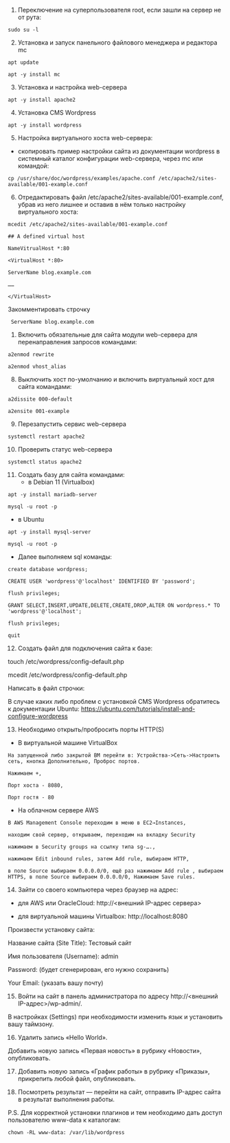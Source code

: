 1. Переключение на суперпользователя root, если зашли на сервер не от рута:
```
sudo su -l
```
2. Установка и запуск панельного файлового менеджера и редактора mc
```
apt update

apt -y install mc
```
3. Установка и настройка web-сервера
```
apt -y install apache2
```
4. Установка CMS Wordpress
```
apt -y install wordpress
```
5. Настройка виртуального хоста web-сервера:

* cкопировать пример настройки сайта из документации wordpress в системный каталог конфигурации web-сервера, через mc или командой:
```
cp /usr/share/doc/wordpress/examples/apache.conf /etc/apache2/sites-available/001-example.conf
```
6. Отредактировать файл /etc/apache2/sites-available/001-example.conf, убрав из него лишнее и оставив в нём только настройку виртуального хоста:
```
mcedit /etc/apache2/sites-available/001-example.conf
```
```
## A defined virtual host

NameVitrualHost *:80

<VirtualHost *:80>

ServerName blog.example.com

……

</VirtualHost>
```
Закомментировать строчку
```
 ServerName blog.example.com
```
1. Включить обязательные для сайта модули web-сервера для перенаправления запросов командами:
```
a2enmod rewrite

a2enmod vhost_alias
```
8. Выключить хост по-умолчанию и включить виртуальный хост для сайта командами:
```
a2dissite 000-default

a2ensite 001-example
```
9. Перезапустить сервис web-сервера
```
systemctl restart apache2
```
10. Проверить статус web-сервера
```
systemctl status apache2
```
11. Создать базу для сайта командами:
    * в Debian 11 (Virtualbox)	
```
apt -y install mariadb-server

mysql -u root -p
```

* в Ubuntu
```
apt -y install mysql-server

mysql -u root -p
```
* Далее выполняем sql команды:
```
create database wordpress;

CREATE USER 'wordpress'@'localhost' IDENTIFIED BY 'password';

flush privileges;

GRANT SELECT,INSERT,UPDATE,DELETE,CREATE,DROP,ALTER ON wordpress.* TO 'wordpress'@'localhost';

flush privileges;

quit
```
12.  Создать файл для подключения сайта к базе:

touch /etc/wordpress/config-default.php

mcedit /etc/wordpress/config-default.php

Написать в файл строчки:

<?php

define('DB_PASSWORD', 'password');

define('WP_CONTENT_DIR', '/var/lib/wordpress/wp-content');

define('FS_METHOD','direct');

?>

В случае каких либо проблем с установкой CMS Wordpress обратитесь к документации Ubuntu: https://ubuntu.com/tutorials/install-and-configure-wordpress

13. Необходимо открыть/пробросить порты HTTP(S)
* В виртуальной машине VirtualBox	
```
На запущенной либо закрытой ВМ перейти в: Устройства->Сеть->Настроить сеть, кнопка Дополнительно, Проброс портов.

Нажимаем +,

Порт хоста - 8080,

Порт гостя - 80
```
* На облачном сервере AWS
```
В AWS Management Console переходим в меню в EC2→Instances,

находим свой сервер, открываем, переходим на вкладку Security

нажимаем в Security groups на ссылку типа sg-….,

нажимаем Edit inbound rules, затем Add rule, выбираем HTTP,

в поле Source выбираем 0.0.0.0/0, ещё раз нажимаем Add rule , выбираем HTTPS, в поле Source выбираем 0.0.0.0/0, Нажимаем Save rules.
```
14. Зайти со своего компьютера через браузер на адрес:

- для AWS или OracleCloud: http://<внешний IP-адрес сервера>

- для виртуальной машины Virtualbox: http://localhost:8080

Произвести установку сайта:

Название сайта (Site Title): Тестовый сайт

Имя пользователя (Username): admin

Password: (будет сгенерирован, его нужно сохранить)

Your Email: (указать вашу почту)

15. Войти на сайт в панель администратора по адресу http://<внешний IP-адрес>/wp-admin/.

В настройках (Settings) при необходимости изменить язык и установить вашу таймзону.

16. Удалить запись «Hello World».

Добавить новую запись «Первая новость» в рубрику «Новости», опубликовать.

17. Добавить новую запись «График работы» в рубрику «Приказы», прикрепить любой файл, опубликовать.

18. Посмотреть результат — перейти на сайт, отправить IP-адрес сайта в результат выполнения работы.

P.S. Для корректной установки плагинов и тем необходимо дать доступ пользователю www-data к каталогам:
```
chown -RL www-data: /var/lib/wordpress
```